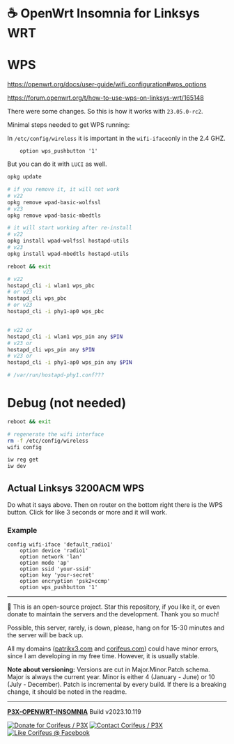 [//]: #@corifeus-header

# ☕ OpenWrt Insomnia for Linksys WRT

                        
[//]: #@corifeus-header:end
# WPS

https://openwrt.org/docs/user-guide/wifi_configuration#wps_options

https://forum.openwrt.org/t/how-to-use-wps-on-linksys-wrt/165148

There were some changes. So this is how it works with ```23.05.0-rc2```.

Minimal steps needed to get WPS running:

In ```/etc/config/wireless``` it is important in the ```wifi-iface```only in the 2.4 GHZ.

```text
    option wps_pushbutton '1'
```

But you can do it with ```LUCI``` as well.

```bash
opkg update

# if you remove it, it will not work
# v22
opkg remove wpad-basic-wolfssl
# v23
opkg remove wpad-basic-mbedtls

# it will start working after re-install
# v22
opkg install wpad-wolfssl hostapd-utils
# v23
opkg install wpad-mbedtls hostapd-utils

reboot && exit

# v22
hostapd_cli -i wlan1 wps_pbc
# or v23
hostapd_cli wps_pbc
# or v23
hostapd_cli -i phy1-ap0 wps_pbc


# v22 or
hostapd_cli -i wlan1 wps_pin any $PIN
# v23 or
hostapd_cli wps_pin any $PIN
# v23 or
hostapd_cli -i phy1-ap0 wps_pin any $PIN

# /var/run/hostapd-phy1.conf???
```

# Debug (not needed)

```bash
reboot && exit

# regenerate the wifi interface
rm -f /etc/config/wireless
wifi config

iw reg get
iw dev
```


## Actual Linksys 3200ACM WPS

Do what it says above. Then on router on the bottom right there is the WPS button. Click for like 3 seconds or more and it will work.

### Example

```text
config wifi-iface 'default_radio1'
	option device 'radio1'
	option network 'lan'
	option mode 'ap'
	option ssid 'your-ssid'
	option key 'your-secret'
	option encryption 'psk2+ccmp'
	option wps_pushbutton '1'

```



[//]: #@corifeus-footer

---

🙏 This is an open-source project. Star this repository, if you like it, or even donate to maintain the servers and the development. Thank you so much!

Possible, this server, rarely, is down, please, hang on for 15-30 minutes and the server will be back up.

All my domains ([patrikx3.com](https://patrikx3.com) and [corifeus.com](https://corifeus.com)) could have minor errors, since I am developing in my free time. However, it is usually stable.

**Note about versioning:** Versions are cut in Major.Minor.Patch schema. Major is always the current year. Minor is either 4 (January - June) or 10 (July - December). Patch is incremental by every build. If there is a breaking change, it should be noted in the readme.


---

[**P3X-OPENWRT-INSOMNIA**](https://corifeus.com/openwrt-insomnia) Build v2023.10.119

[![Donate for Corifeus / P3X](https://img.shields.io/badge/Donate-Corifeus-003087.svg)](https://www.paypal.com/cgi-bin/webscr?cmd=_s-xclick&hosted_button_id=QZVM4V6HVZJW6)  [![Contact Corifeus / P3X](https://img.shields.io/badge/Contact-P3X-ff9900.svg)](https://www.patrikx3.com/en/front/contact) [![Like Corifeus @ Facebook](https://img.shields.io/badge/LIKE-Corifeus-3b5998.svg)](https://www.facebook.com/corifeus.software)






[//]: #@corifeus-footer:end
